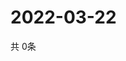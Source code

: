 # 2022-03-22
  共 0条

  <!-- BEGIN -->
  <!-- 最后更新时间Tue Mar 22 2022 23:05:57 GMT+0000 (Coordinated Universal Time) -->
  
  <!-- END -->
  
  